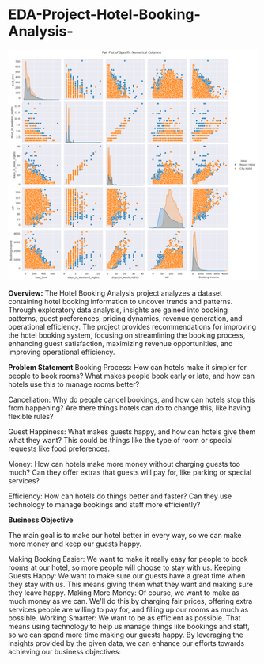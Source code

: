 # EDA-Project-Hotel-Booking-Analysis-

![Example Image](Pair_plot.png)



**Overview:**
The Hotel Booking Analysis project analyzes a dataset containing hotel booking information to uncover trends and patterns. Through exploratory data analysis, insights are gained into booking patterns, guest preferences, pricing dynamics, revenue generation, and operational efficiency. The project provides recommendations for improving the hotel booking system, focusing on streamlining the booking process, enhancing guest satisfaction, maximizing revenue opportunities, and improving operational efficiency.

**Problem Statement**
Booking Process: How can hotels make it simpler for people to book rooms? What makes people book early or late, and how can hotels use this to manage rooms better?

Cancellation: Why do people cancel bookings, and how can hotels stop this from happening? Are there things hotels can do to change this, like having flexible rules?

Guest Happiness: What makes guests happy, and how can hotels give them what they want? This could be things like the type of room or special requests like food preferences.

Money: How can hotels make more money without charging guests too much? Can they offer extras that guests will pay for, like parking or special services?

Efficiency: How can hotels do things better and faster? Can they use technology to manage bookings and staff more efficiently?

**Business Objective**

The main goal is to make our hotel better in every way, so we can make more money and keep our guests happy.

Making Booking Easier: We want to make it really easy for people to book rooms at our hotel, so more people will choose to stay with us.
Keeping Guests Happy: We want to make sure our guests have a great time when they stay with us. This means giving them what they want and making sure they leave happy.
Making More Money: Of course, we want to make as much money as we can. We'll do this by charging fair prices, offering extra services people are willing to pay for, and filling up our rooms as much as possible.
Working Smarter: We want to be as efficient as possible. That means using technology to help us manage things like bookings and staff, so we can spend more time making our guests happy.
By leveraging the insights provided by the given data, we can enhance our efforts towards achieving our business objectives:
